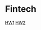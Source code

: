 # Fintech
 [HW1](https://github.com/andy030b/Fintech/tree/main/HW1)
[HW2](https://youtu.be/QnaL1piaXGU)
